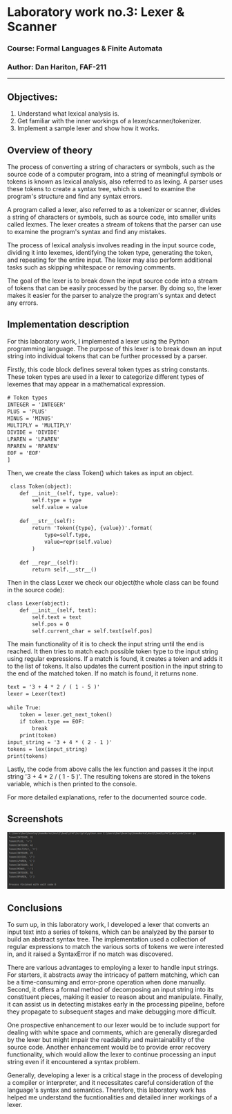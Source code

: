 # Laboratory work no.3: Lexer & Scanner
### Course: Formal Languages & Finite Automata
### Author: Dan Hariton, FAF-211

----

## Objectives:

1. Understand what lexical analysis is.
2. Get familiar with the inner workings of a lexer/scanner/tokenizer.
3. Implement a sample lexer and show how it works.

## Overview of theory

The process of converting a string of characters or symbols, such as the source code of a computer program, into a string of meaningful symbols or tokens is known as lexical analysis, also referred to as lexing. A parser uses these tokens to create a syntax tree, which is used to examine the program's structure and find any syntax errors.

A program called a lexer, also referred to as a tokenizer or scanner, divides a string of characters or symbols, such as source code, into smaller units called lexmes.  The lexer creates a stream of tokens that the parser can use to examine the program's syntax and find any mistakes.


The process of lexical analysis involves reading in the input source code, dividing it into lexemes, identifying the token type, generating the token, and repeating for the entire input. The lexer may also perform additional tasks such as skipping whitespace or removing comments.

The goal of the lexer is to break down the input source code into a stream of tokens that can be easily processed by the parser. By doing so, the lexer makes it easier for the parser to analyze the program's syntax and detect any errors.

## Implementation description

For this laboratory work, I implemented a lexer using the Python programming language. The purpose of this lexer is to break down an input string into individual tokens that can be further processed by a parser. 

Firstly, this code block defines several token types as string constants. These token types are used in a lexer to categorize different types of lexemes that may appear in a mathematical expression.
```
# Token types
INTEGER = 'INTEGER'
PLUS = 'PLUS'
MINUS = 'MINUS'
MULTIPLY = 'MULTIPLY'
DIVIDE = 'DIVIDE'
LPAREN = 'LPAREN'
RPAREN = 'RPAREN'
EOF = 'EOF'
]
```
Then, we create the class Token() which takes as input an object. 


```
 class Token(object):
    def __init__(self, type, value):
        self.type = type
        self.value = value
    
    def __str__(self):
        return 'Token({type}, {value})'.format(
            type=self.type,
            value=repr(self.value)
        )
    
    def __repr__(self):
        return self.__str__()
```
Then in the class Lexer we check our object(the whole class can be found in the source code):
```
class Lexer(object):
    def __init__(self, text):
        self.text = text
        self.pos = 0
        self.current_char = self.text[self.pos]
```
The main functionality of it is to check the input string until the end is reached. It then tries to match each possible token type to the input string using regular expressions. If a match is found, it creates a token and adds it to the list of tokens. It also updates the current position in the input string to the end of the matched token. If no match is found, it returns none.

```
text = '3 + 4 * 2 / ( 1 - 5 )'
lexer = Lexer(text)

while True:
    token = lexer.get_next_token()
    if token.type == EOF:
        break
    print(token)
input_string = '3 + 4 * ( 2 - 1 )'
tokens = lex(input_string)
print(tokens)
```

Lastly, the code from above calls the lex function and passes it the input string '3 + 4 * 2 / ( 1 - 5 )'. The resulting tokens are stored in the tokens variable, which is then printed to the console.

For more detailed explanations, refer to the documented source code.

## Screenshots

![Terminal output](images/img__1.png)

## Conclusions 

To sum up, in this laboratory work, I developed a lexer that converts an input text into a series of tokens, which can be analyzed by the parser to build an abstract syntax tree. The implementation used a collection of regular expressions to match the various sorts of tokens we were interested in, and it raised a SyntaxError if no match was discovered.

There are various advantages to employing a lexer to handle input strings. For starters, it abstracts away the intricacy of pattern matching, which can be a time-consuming and error-prone operation when done manually. Second, it offers a formal method of decomposing an input string into its constituent pieces, making it easier to reason about and manipulate. Finally, it can assist us in detecting mistakes early in the processing pipeline, before they propagate to subsequent stages and make debugging more difficult.

One prospective enhancement to our lexer would be to include support for dealing with white space and comments, which are generally disregarded by the lexer but might impair the readability and maintainability of the source code. Another enhancement would be to provide error recovery functionality, which would allow the lexer to continue processing an input string even if it encountered a syntax problem.

Generally, developing a lexer is a critical stage in the process of developing a compiler or interpreter, and it necessitates careful consideration of the language's syntax and semantics. Therefore, this laboratory work has helped me understand the fucntionalities and detailed inner workings of a lexer.